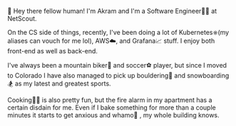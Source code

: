 👋 Hey there fellow human! I'm Akram and I'm a Software Engineer👨‍💻 at NetScout.

On the CS side of things, recently, I've been doing a lot of Kubernetes⎈(my aliases can vouch for me lol), AWS☁️, and Grafana📈 stuff. I enjoy both front-end as well as back-end.

I've always been a mountain biker🚵 and soccer⚽ player, but since I moved to Colorado I have also managed to pick up bouldering🧗 and snowboarding🏂 as my latest and greatest sports. 

Cooking👨‍🍳 is also pretty fun, but the fire alarm in my apartment has a certain disdain for me. Even if I bake something for more than a couple minutes it starts to get anxious and whamo🚨 , my whole building knows.
